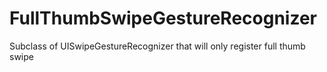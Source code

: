 FullThumbSwipeGestureRecognizer
===============================

Subclass of UISwipeGestureRecognizer that will only register full thumb swipe
